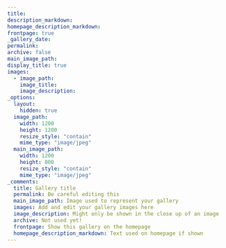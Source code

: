 ```yaml
---
title: 
description_markdown: 
homepage_description_markdown: 
frontpage: true
_gallery_date: 
permalink:
archive: false
main_image_path:
display_title: true
images:
  - image_path:
    image_title:
    image_description:
_options:
  layout:
    hidden: true
  image_path:
    width: 1200
    height: 1200
    resize_style: "contain"
    mime_type: "image/jpeg"
  main_image_path:
    width: 1200
    height: 800
    resize_style: "contain"
    mime_type: "image/jpeg"
_comments:
  title: Gallery title
  permalink: Be careful editing this
  main_image_path: Image used to represent your gallery
  images: Add and edit your gallery images here
  image_description: Might only be shown in the close up of an image
  archive: Not used yet!
  frontpage: Show this gallery on the homepage
  homepage_description_markdown: Text used on homepage if shown
---
```

